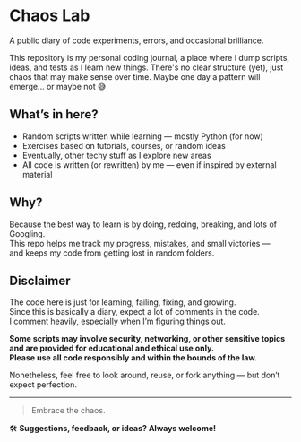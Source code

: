 # Chaos Lab

A public diary of code experiments, errors, and occasional brilliance.

This repository is my personal coding journal, a place where I dump scripts, ideas, and tests as I learn new things. There's no clear structure (yet), just chaos that may make sense over time. Maybe one day a pattern will emerge... or maybe not 😅

## What’s in here?

- Random scripts written while learning — mostly Python (for now)  
- Exercises based on tutorials, courses, or random ideas  
- Eventually, other techy stuff as I explore new areas  
- All code is written (or rewritten) by me — even if inspired by external material  

## Why?

Because the best way to learn is by doing, redoing, breaking, and lots of Googling.  
This repo helps me track my progress, mistakes, and small victories —  
and keeps my code from getting lost in random folders.

## Disclaimer

The code here is just for learning, failing, fixing, and growing.  
Since this is basically a diary, expect a lot of comments in the code.  
I comment heavily, especially when I’m figuring things out.

**Some scripts may involve security, networking, or other sensitive topics and are provided for educational and ethical use only.  
Please use all code responsibly and within the bounds of the law.**

Nonetheless, feel free to look around, reuse, or fork anything — but don’t expect perfection.

---

> Embrace the chaos.

🛠️ **Suggestions, feedback, or ideas? Always welcome!**